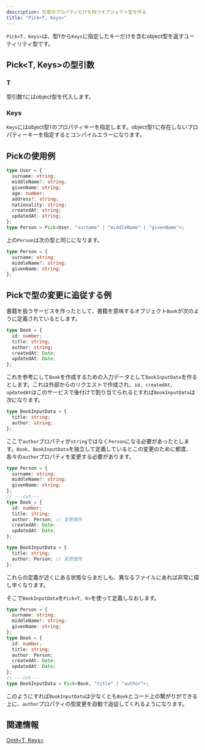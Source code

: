 ```yaml
---
description: 任意のプロパティだけを持つオブジェクト型を作る
title: "Pick<T, Keys>"
---
```


`Pick<T, Keys>`は、型`T`から`Keys`に指定したキーだけを含むobject型を返すユーティリティ型です。

## Pick&lt;T, Keys>の型引数

### T

型引数`T`にはobject型を代入します。

### Keys

`Keys`にはobject型`T`のプロパティキーを指定します。object型`T`に存在しないプロパティーキーを指定するとコンパイルエラーになります。

## Pickの使用例

```ts twoslash
type User = {
  surname: string;
  middleName?: string;
  givenName: string;
  age: number;
  address?: string;
  nationality: string;
  createdAt: string;
  updatedAt: string;
};
type Person = Pick<User, "surname" | "middleName" | "givenName">;
```

上の`Person`は次の型と同じになります。

```ts twoslash
type Person = {
  surname: string;
  middleName?: string;
  givenName: string;
};
```

## Pickで型の変更に追従する例

書籍を扱うサービスを作ったとして、書籍を意味するオブジェクト`Book`が次のように定義されているとします。

```ts twoslash
type Book = {
  id: number;
  title: string;
  author: string;
  createdAt: Date;
  updatedAt: Date;
};
```

これを参考にして`Book`を作成するための入力データとして`BookInputData`を作るとします。これは外部からのリクエストで作成され、`id, createdAt, updatedAt`はこのサービスで後付けで割り当てられるとすれば`BookInputData`は次になります。

```ts twoslash
type BookInputData = {
  title: string;
  author: string;
};
```

ここで`author`プロパティが`string`ではなく`Person`になる必要があったとします。`Book, BookInputData`を独立して定義しているとこの変更のために都度、各々の`author`プロパティを変更する必要があります。

```ts twoslash
type Person = {
  surname: string;
  middleName?: string;
  givenName: string;
};
// ---cut---
type Book = {
  id: number;
  title: string;
  author: Person; // 変更箇所
  createdAt: Date;
  updatedAt: Date;
};

type BookInputData = {
  title: string;
  author: Person; // 変更箇所
};
```

これらの定義が近くにある状態ならまだしも、異なるファイルにあれば非常に探し辛くなります。

そこで`BookInputData`を`Pick<T, K>`を使って定義しなおします。

```ts twoslash
type Person = {
  surname: string;
  middleName?: string;
  givenName: string;
};
type Book = {
  id: number;
  title: string;
  author: Person;
  createdAt: Date;
  updatedAt: Date;
};
// ---cut---
type BookInputData = Pick<Book, "title" | "author">;
```

このようにすれば`BookInputData`は少なくとも`Book`とコード上の繋がりができる上に、`author`プロパティの型変更を自動で追従してくれるようになります。

## 関連情報

[Omit&lt;T, Keys>](omit.md)
